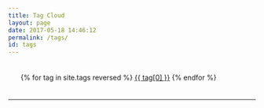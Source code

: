 ```yaml
---
title: Tag Cloud
layout: page
date: 2017-05-18 14:46:12
permalink: /tags/
id: tags
---
```



<center><i class="fa fa-tags fa-3x"></i></center>

<div id='tag_cloud' style="width:90%;margin:30px 0px 30px 5%;line-height:2em;">
  {% for tag in site.tags reversed %}
  <a href="#{{ tag[0] }}" title="{{ tag[0] }}" rel="{{ tag[1].size }}">{{ tag[0] }}</a>
  {% endfor %}
</div>

<hr>

<div id="tag-post-container"></div>

<script src="/js/jquery.tagcloud.js" type="text/javascript" charset="utf-8"></script>

<script language="javascript">
  $.fn.tagcloud.defaults = {
      size: {start: 14, end: 42, unit: 'px'},
      color: {start: '#ACE6E6', end: '#226666'}
  };
  $(function () {
  var recentColor, recentSize;
    $('#tag_cloud a')
      .tagcloud()
      .mouseover(function(){
        var thiz = $(this);
        recentColor = thiz.css('color');
        //recentSize = thiz.css('font-size');
        thiz.css({'color': '#226666'});
      })
      .mouseout(function(){
        $(this).css({'color': recentColor});
      });
  }); 
</script>

<!-- 
<center><i class="fa fa-tags fa-3x"></i></center>

<div id='tag_cloud' style="width:90%;margin:30px 0px 30px 5%;line-height:2em;">
  {% for tag in site.tags reversed%}
  <a href="#{{ tag[0] }}" title="{{ tag[0] }}" rel="{{ tag[1].size }}">{{ tag[0] }}</a>
  {% endfor %}
</div>

<ul class="listing" style="list-style-type:none;margin-left:0%;margin-top:20px;">
  {% for tag in site.tags reversed%}
    <li class="listing-seperator" style="list-style-type:none;" id="{{ tag[0] }}">#{{ tag[0] }} </li>
      {% for post in tag[1] %}
        <li class="listing-item" style="list-style-type:none;">
        <time datetime="{{ post.date | date:"%Y-%m-%d" }}">{{ post.date | date:"%Y-%m-%d" }}</time>
        <a href="{{ post.url }}" title="{{ post.title }}" class="listing-item-a">{{ post.title }}</a>
        </li>
    {% endfor %}
  {% endfor %}
</ul>

<script src="/assets/js/jquery.min.js" type="text/javascript" charset="utf-8"></script> 
<script src="/assets/js/jquery.tagcloud.js" type="text/javascript" charset="utf-8"></script>

<script language="javascript">
    $.fn.tagcloud.defaults = {
        size: {start: 14, end: 42, unit: 'px'},
        color: {start: '#ACE6E6', end: '#226666'}
    };
    $(function () {
    var recentColor, recentSize;
        $('#tag_cloud a')
            .tagcloud()
            .mouseover(function(){
                var thiz = $(this);
                recentColor = thiz.css('color');
                //recentSize = thiz.css('font-size');
                thiz.css({'color': '#226666'});
            })
            .mouseout(function(){
                $(this).css({'color': recentColor});
            });
    });
</script>

<div class="back-top" title="Back to Top">
    <button class="btn btn-primary">
      <i class="fa fa-lg fa-chevron-up" style="color:#0e0e0e"></i>
    </button>
</div>

<script src="/assets/js/post.js" type="text/javascript"></script> -->
